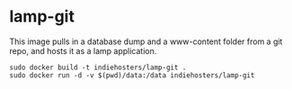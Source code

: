 # lamp-git

This image pulls in a database dump and a www-content folder from a git repo, and hosts it as a lamp application.


````
sudo docker build -t indiehosters/lamp-git .
sudo docker run -d -v $(pwd)/data:/data indiehosters/lamp-git
````
